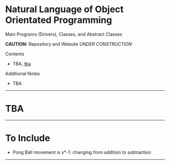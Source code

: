 # Natural Language of Object Orientated Programming
Main Programs (Drivers), Classes, and Abstract Classes

**CAUTION:** Repository and Website *UNDER CONSTRUCTION*

Contents
- TBA, <a href="">tba</a>

Additional Notes
- TBA

---

# TBA

---

# To Include
- Pong Ball movement is x*-1: changing from addition to subtraction

---